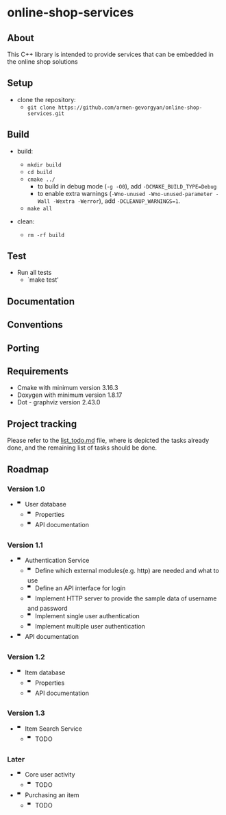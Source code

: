 # online-shop-services

## About

This C++ library is intended to provide services that can be embedded in the online shop solutions

## Setup

- clone the repository:
    - `git clone https://github.com/armen-gevorgyan/online-shop-services.git`


## Build

- build:
    - `mkdir build`
    - `cd build`
    - `cmake ../`
      - to build in debug mode (`-g -O0`), add `-DCMAKE_BUILD_TYPE=Debug`
      - to enable extra warnings (`-Wno-unused -Wno-unused-parameter -Wall -Wextra -Werror`), add `-DCLEANUP_WARNINGS=1`.
    - `make all`

- clean:
  - `rm -rf build`

## Test

- Run all tests
  - `make test'

## Documentation

## Conventions

## Porting

## Requirements

- Cmake with minimum version 3.16.3
- Doxygen with minimum version 1.8.17
- Dot - graphviz version 2.43.0

## Project tracking

Please refer to the [list_todo.md](https://github.com/armen-gevorgyan/online-shop-services/blob/master/list_todo.md) file, 
where is depicted the tasks already done, and the remaining list of tasks should be done.

## Roadmap

### Version 1.0
- 🬀 User database
    - 🬀 Properties
    - 🬀 API documentation    

### Version 1.1
- 🬀 Authentication Service
    - 🬀 Define which external modules(e.g. http) are needed and what to use
    - 🬀 Define an API interface for login
    - 🬀 Implement HTTP server to provide the sample data of username and password
    - 🬀 Implement single user authentication
    - 🬀 Implement multiple user authentication
- 🬀 API documentation

### Version 1.2
- 🬀 Item database
    - 🬀 Properties
    - 🬀 API documentation    

### Version 1.3
- 🬀 Item Search Service
    - 🬀 TODO

### Later
- 🬀 Core user activity
  - 🬀 TODO
- 🬀 Purchasing an item
  - 🬀 TODO
